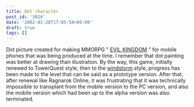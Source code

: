 ```yaml
---
title: Dot character
post_id: '3024'
date: '2002-01-20T17:05:50+09:00'
draft: true
tags: []
---
```


Dot picture created for making MMORPG " [EVIL KINGDOM](https://danmaq.com/tag/evil-kingdom) " for mobile phones that was being produced at the time. I remember that dot painting was better at drawing than illustration. By the way, this game, initially renewed to TowerQuest style, then to the [windstorm](http://www.e-jam.co.jp/shinto/) style, progress has been made to the level that can be said as a prototype version. After that, after renewal like Ragnarok Online, it was frustrating that it was technically impossible to transplant from the mobile version to the PC version, and also the mobile version which had been up to the alpha version was also terminated.
